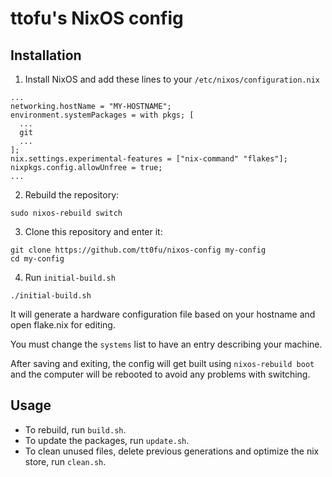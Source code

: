 # ttofu's NixOS config

## Installation

1. Install NixOS and add these lines to your `/etc/nixos/configuration.nix`

```
...
networking.hostName = "MY-HOSTNAME";
environment.systemPackages = with pkgs; [
  ...
  git
  ...
];
nix.settings.experimental-features = ["nix-command" "flakes"];
nixpkgs.config.allowUnfree = true;
...
```

2. Rebuild the repository:

```
sudo nixos-rebuild switch
```

3. Clone this repository and enter it:

```
git clone https://github.com/tt0fu/nixos-config my-config
cd my-config
```

4. Run `initial-build.sh`

```
./initial-build.sh
```
It will generate a hardware configuration file based on your hostname and open flake.nix for editing.

You must change the `systems` list to have an entry describing your machine.

After saving and exiting, the config will get built using `nixos-rebuild boot` and the computer will be rebooted to avoid any problems with switching.

## Usage

- To rebuild, run `build.sh`.
- To update the packages, run `update.sh`.
- To clean unused files, delete previous generations and optimize the nix store, run `clean.sh`.
